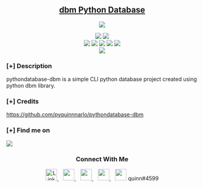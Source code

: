<h2 align="center"><u>dbm Python Database</u></h2>

<div align="center">
    <img src="https://media.giphy.com/media/IpeYSEZshTefe/giphy.gif" >
</div>

<p align="center">
    <img src="https://img.shields.io/github/license/pyquinnnarlo/pythondatabase-dbm?style=for-the-badge&color=blue">
    <img src="https://img.shields.io/github/contributors/pyquinnnarlo/pythondatabase-dbm?style=for-the-badge&color=cyan">
<br>
    <img src="https://img.shields.io/badge/Author-PyQuinn-magenta?style=flat-square">
    <img src="https://img.shields.io/badge/Open%20Source-Yes-orange?style=flat-square">
    <img src="https://img.shields.io/badge/Maintained-Yes-cyan?style=flat-square">
    <img src="https://img.shields.io/badge/Made%20In-Liberia-green?style=flat-square">
    <img src="https://img.shields.io/badge/Written%20In-Python-blue?style=flat-square">
<br>
    <img src="https://github-readme-stats.vercel.app/api/pin/?username=pyquinnnarlo&repo=pythondatabase-dbm&theme=synthwave">
</p>

### [+] Description
pythondatabase-dbm is a simple CLI python database project created using python dbm library. 

### [+] Credits 
<a href="https://github.com/pyquinnnarlo/pythondatabase-dbm">https://github.com/pyquinnnarlo/pythondatabase-dbm</a>

### [+] Find me on 
<a href="mailto:pyquinnnarlo@gmail.com" target="_blank"><img src="https://img.shields.io/badge/Email-pyquinnnarlo@gmail.com-blue?style=for-the-badge&logo=gmail"></a>

<h3 align="center">Connect With Me</h3>
<p align="center">
  <a href="[https://www.linkedin.com/in/hyuncafe/](https://www.linkedin.com/in/brilliant-narlo-b0ab4724a/)" target="_blank">
    <img src="https://img.icons8.com/fluency/48/null/linkedin-circled.png" alt="Linkedin" width="30" height="30"/>
  </a> &nbsp;&nbsp;
  
  <a href="https://github.com/pyquinnnarlo" target="_blank">
    <img src="https://img.icons8.com/fluency/48/null/github.png" width="30" height="30"/>
  </a> &nbsp;&nbsp;
  
  <a href="mailto:pyquinnnarlo@gmail.com" target="_blank">
    <img src="https://img.icons8.com/fluency/48/null/gmail.png" width="30" height="30"/>
  </a> &nbsp;&nbsp;

  <a href="https://web.facebook.com/codewithquinn" target="_blank">
    <img src="https://img.icons8.com/fluency/48/null/meta.png" width="30" height="30"/>
</a> &nbsp;&nbsp;
  <a>
    <img src="https://img.icons8.com/fluency/48/null/discord-new-logo.png" width="30" height="30"/>
    <span>quinn#4599</span>
</p> 
